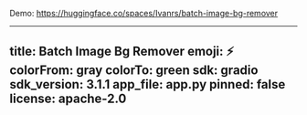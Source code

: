 Demo: https://huggingface.co/spaces/Ivanrs/batch-image-bg-remover

---
title: Batch Image Bg Remover
emoji: ⚡
colorFrom: gray
colorTo: green
sdk: gradio
sdk_version: 3.1.1
app_file: app.py
pinned: false
license: apache-2.0
---
